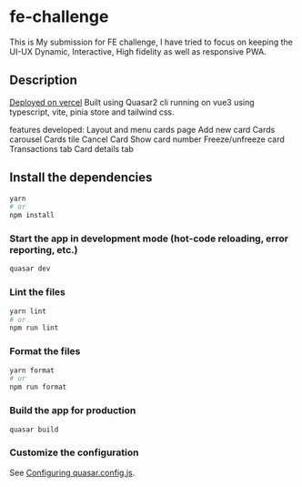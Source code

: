 # fe-challenge

This is My submission for FE challenge, I have tried to focus on keeping the UI-UX Dynamic, Interactive, High fidelity as well as responsive PWA.
## Description
[Deployed on vercel](https://aspire-rho.vercel.app/)
Built using Quasar2 cli running on vue3 using typescript, vite, pinia store and tailwind css.

features developed:
Layout and menu
cards page
Add new card
Cards carousel
Cards tile
Cancel Card
Show card number
Freeze/unfreeze card
Transactions tab
Card details tab

## Install the dependencies

```bash
yarn
# or
npm install
```

### Start the app in development mode (hot-code reloading, error reporting, etc.)

```bash
quasar dev
```

### Lint the files

```bash
yarn lint
# or
npm run lint
```

### Format the files

```bash
yarn format
# or
npm run format
```

### Build the app for production

```bash
quasar build
```

### Customize the configuration

See [Configuring quasar.config.js](https://v2.quasar.dev/quasar-cli-vite/quasar-config-js).
